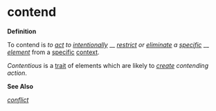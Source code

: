 # contend

**Definition**

To contend is _to_ [_act_](https://github.com/gcassel/Modular-Organization-Terminology/blob/master/terms/act.md) _to_ [_intentionally_](https://github.com/gcassel/Modular-Organization-Terminology/blob/master/terms/intend.md) __ [_restrict_](https://github.com/gcassel/Modular-Organization-Terminology/blob/master/terms/restrict.md) _or_ [_eliminate_](https://github.com/gcassel/Modular-Organization-Terminology/blob/master/terms/eliminate.md) _a_ [_specific_](https://github.com/gcassel/Modular-Organization-Terminology/blob/master/terms/specific.md) __ [_element_](https://github.com/gcassel/Modular-Organization-Terminology/blob/master/terms/element.md) from a [specific](https://github.com/gcassel/Modular-Organization-Terminology/blob/master/terms/specific.md) [context](https://github.com/gcassel/Modular-Organization-Terminology/blob/master/terms/context.md).

_Contentious_ is a [trait](https://github.com/gcassel/Modular-Organization-Terminology/blob/master/terms/trait.md) of elements which are likely to [_create_](https://github.com/gcassel/Modular-Organization-Terminology/blob/master/terms/create.md) _contending action_.

**See Also**

[_conflict_](https://github.com/gcassel/Modular-Organization-Terminology/blob/master/terms/conflict.md)
